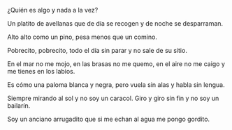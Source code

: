 ¿Quién es algo y nada a la vez?

Un platito de avellanas que de día se recogen y de noche se desparraman.

Alto alto como un pino, pesa menos que un comino.

Pobrecito, pobrecito, todo el día sin parar y no sale de su sitio.

En el mar no me mojo, en las brasas no me quemo, en el aire no me caigo y me tienes en los labios.

Es cómo una paloma blanca y negra, pero vuela sin alas y habla sin lengua.

Siempre mirando al sol y no soy un caracol. Giro y giro sin fin y no soy un bailarín.

Soy un anciano arrugadito que si me echan al agua me pongo gordito.
